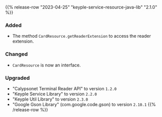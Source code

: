 {{% release-row "2023-04-25" "keyple-service-resource-java-lib" "2.1.0" %}} 
### Added - The method `CardResource.getReaderExtension` to access the reader extension. ### Changed - `CardResource` is now an interface. ### Upgraded - "Calypsonet Terminal Reader API" to version `1.2.0` - "Keyple Service Library" to version `2.2.0` - "Keyple Util Library" to version `2.3.0` - "Google Gson Library" (com.google.code.gson) to version `2.10.1`
{{% /release-row %}}
